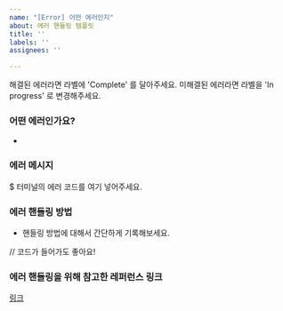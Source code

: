 ```yaml
---
name: "[Error] 어떤 에러인지"
about: 에러 핸들링 템플릿
title: ''
labels: ''
assignees: ''

---
```


해결된 에러라면 라벨에 'Complete' 를 달아주세요.
미해결된 에러라면 라벨을 'In progress' 로 변경해주세요.

### 어떤 에러인가요?
- 

### 에러 메시지

$ 터미널의 에러 코드를 여기 넣어주세요.


### 에러 핸들링 방법

- 핸들링 방법에 대해서 간단하게 기록해보세요.

// 코드가 들어가도 좋아요!


### 에러 핸들링을 위해 참고한 레퍼런스 링크

[링크]()
